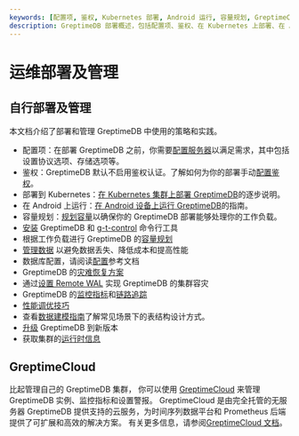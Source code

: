 ```yaml
---
keywords: [配置项, 鉴权, Kubernetes 部署, Android 运行, 容量规划, GreptimeCloud]
description: GreptimeDB 部署概述，包括配置项、鉴权、在 Kubernetes 上部署、在 Android 上运行、容量规划和 GreptimeCloud 的介绍。
---
```


# 运维部署及管理

## 自行部署及管理

本文档介绍了部署和管理 GreptimeDB 中使用的策略和实践。

- 配置项：在部署 GreptimeDB 之前，你需要[配置服务器](configuration.md)以满足需求，其中包括设置协议选项、存储选项等。
- 鉴权：GreptimeDB 默认不启用鉴权认证。了解如何为你的部署手动[配置鉴权](./authentication/overview.md)。
- 部署到 Kubernetes：[在 Kubernetes 集群上部署 GreptimeDB](./deploy-on-kubernetes/overview.md)的逐步说明。
- 在 Android 上运行：[在 Android 设备上运行 GreptimeDB](run-on-android.md)的指南。
- 容量规划：[规划容量](/user-guide/deployments-administration/capacity-plan.md)以确保你的 GreptimeDB 部署能够处理你的工作负载。
- [安装](/getting-started/installation/overview.md) GreptimeDB 和 [g-t-control](/reference/gtctl.md) 命令行工具
- 根据工作负载进行 GreptimeDB 的[容量规划](/user-guide/deployments-administration/capacity-plan.md)
- [管理数据](/user-guide/deployments-administration/manage-data/overview.md) 以避免数据丢失、降低成本和提高性能
- 数据库配置，请阅读[配置](/user-guide/deployments-administration/configuration.md)参考文档
- GreptimeDB 的[灾难恢复方案](/user-guide/deployments-administration/disaster-recovery/overview.md)
- 通过[设置 Remote WAL](./remote-wal/quick-start.md) 实现 GreptimeDB 的集群容灾
- GreptimeDB 的[监控指标](/user-guide/deployments-administration/monitoring/export-metrics.md)和[链路追踪](/user-guide/deployments-administration/monitoring/tracing.md)
- [性能调优技巧](/user-guide/deployments-administration/performance-tuning-tips.md)
- 查看[数据建模指南](./design-table.md)了解常见场景下的表结构设计方式。
- [升级](/user-guide/deployments-administration/upgrade.md) GreptimeDB 到新版本
- 获取集群的[运行时信息](/user-guide/deployments-administration/runtime-info.md)

## GreptimeCloud

比起管理自己的 GreptimeDB 集群，
你可以使用 [GreptimeCloud](https://greptime.cloud) 来管理 GreptimeDB 实例、监控指标和设置警报。
GreptimeCloud 是由完全托管的无服务器 GreptimeDB 提供支持的云服务，为时间序列数据平台和 Prometheus 后端提供了可扩展和高效的解决方案。
有关更多信息，请参阅[GreptimeCloud 文档](https://docs.greptime.cn/nightly/greptimecloud/overview)。
